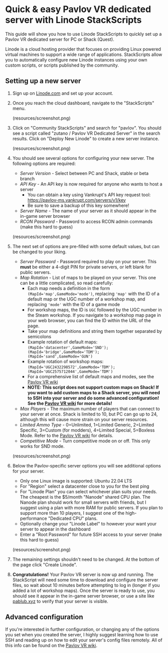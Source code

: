 # Quick & easy Pavlov VR dedicated server with Linode StackScripts

This guide will show you how to use Linode StackScripts to quickly set up a Pavlov VR dedicated server for PC or Shack (Quest).

Linode is a cloud hosting provider that focuses on providing Linux powered virtual machines to support a wide range of applications. StackScripts allow you to automatically configure new Linode instances using your own custom scripts, or scripts published by the community.

## Setting up a new server

1. Sign up on [Linode.com](https://www.linode.com/) and set up your account.

2. Once you reach the cloud dashboard, navigate to the "StackScripts" menu.

    (resources/screenshot.png)
    
3. Click on "Community StackScripts" and search for "pavlov". You should see a script called "zutano / Pavlov VR Dedicated Server" in the search results. Click on "Deploy New Linode" to create a new server instance.

    (resources/screenshot.png)
    
4. You should see several options for configuring your new server. The following options are required:

    - *Server Version* - Select between PC and Shack, stable or beta branch
    - *API Key* - An API key is now required for anyone who wants to host a server
        - You can obtain a key using Vankrupt's API key request tool: https://pavlov-ms.vankrupt.com/servers/v1/key
        - Be sure to save a backup of this key somewhere!
    - *Server Name* - The name of your server as it should appear in the in-game server browser
    - *RCON Password* - Password to access RCON admin commands (make this hard to guess)

    (resources/screenshot.png)
    
5. The next set of options are pre-filled with some default values, but can be changed to your liking.

    - *Server Password* - Password required to play on your server. This **must** be either a 4-digit PIN for private servers, or left blank for public servers.
    - *Map Rotation* - List of maps to be played on your server. This one can be a little complicated, so read carefully:
        - Each map needs a definition in the form `(MapId='map',GameMode='mode')`, replacing `'map'` with the ID of a default map or the UGC number of a workshop map, and replacing `'mode'` with the ID of a game mode
        - For workshop maps, the ID is `UGC` followed by the UGC number in the Steam workshop. If you navigate to a workshop map page in your web browser, you can find the ID within the URL of the page.
        - Take your map definitions and string them together separated by semicolons
        - Example rotation of default maps: `(MapId='datacenter',GameMode='SND');(MapId='bridge',GameMode='TDM');(MapId='sand',GameMode='GUN')`
        - Example rotation of workshop maps: `(MapId='UGC2432298572',GameMode='TDM');(MapId='UGC2575712044',GameMode='TDM')`
        - For a comprehensive list of default maps and modes, see the [Pavlov VR wiki](http://wiki.pavlov-vr.com/index.php?title=Dedicated_server)
        - **NOTE: This script does not support custom maps on Shack! If you want to add custom maps to a Shack server, you will need to SSH into your server and do some advanced configuration! See the [Pavlov VR wiki](http://wiki.pavlov-vr.com/index.php?title=Dedicated_server) for more details!**
    - *Max Players* - The maximum number of players that can connect to your server at once. Shack is limited to 10, but PC can go up to 24, although this will cause more strain on your server resources.
    - *Limited Ammo Type* - 0=Unlimited, 1=Limited Generic, 2=Limited Specific, 3=Custom (for modders), 4=Limited Special, 5=Boxless Mode. Refer to the [Pavlov VR wiki](http://wiki.pavlov-vr.com/index.php?title=Dedicated_server) for details.
    - *Competitive Mode* - Turn competitive mode on or off. This only works for SND mode.

    (resources/screenshot.png)
    
6. Below the Pavlov-specific server options you will see additional options for your server.

    - Only one Linux image is supported: Ubuntu 22.04 LTS
    - For "Region" select a datacenter close to you for the best ping
    - For "Linode Plan" you can select whichever plan suits your needs. The cheapest is the $5/month "Nanode" shared CPU plan. The Nanode plan should work for small servers with friends, but I suggest using a plan with more RAM for public servers. If you plan to support more than 10 players, I suggest one of the high-performance "Dedicated CPU" plans.
    - Optionally change your "Linode Label" to however your want your server to appear in the dashboard
    - Enter a "Root Password" for future SSH access to your server (make this hard to guess)

    (resources/screenshot.png)

7. The remaining settings shouldn't need to be changed. At the bottom of the page click "Create Linode".

8. **Congratulations!** Your Pavlov VR server is now up and running. The StackScript will need some time to download and configure the server files, so wait about 10 minutes before attempting to log in (longer if you added a lot of workshop maps). Once the server is ready to use, you should see it appear in the in-game server browser, or use a site like [pablub.xyz](https://pablub.xyz/) to verify that your server is visible.

## Advanced configuration

If you're interested in further configuration, or changing any of the options you set when you created the server, I highly suggest learning how to use SSH and reading up on how to edit your server's config files remotely. All of this info can be found on the [Pavlov VR wiki](http://wiki.pavlov-vr.com/index.php?title=Dedicated_server).

